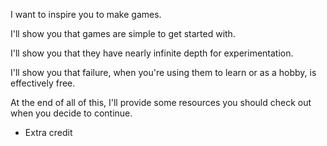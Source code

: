 I want to inspire you to make games.

I'll show you that games are simple to get started with.

I'll show you that they have nearly infinite depth for experimentation.

I'll show you that failure, when you're using them to learn or as a hobby,
is effectively free.

At the end of all of this, I'll provide some resources you should check out
when you decide to continue.

* Extra credit